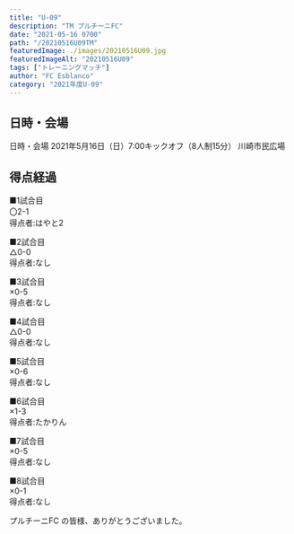 ```yaml
---
title: "U-09"
description: "TM プルチーニFC"
date: "2021-05-16 0700"
path: "/20210516U09TM"
featuredImage: ./images/20210516U09.jpg
featuredImageAlt: "20210516U09"
tags: ["トレーニングマッチ"]
author: "FC Esblanco"
category: "2021年度U-09"
---
```



## 日時・会場

<script src="https://adm.shinobi.jp/s/f9835040bccb6582c56df68b8f5ecca7"></script>

日時・会場
2021年5月16日（日）7:00キックオフ（8人制15分）
川崎市民広場

## 得点経過

■1試合目  
〇2-1  
得点者:はやと2

■2試合目  
△0-0  
得点者:なし

■3試合目  
×0-5  
得点者:なし

■4試合目  
△0-0  
得点者:なし

■5試合目  
×0-6  
得点者:なし

■6試合目  
×1-3  
得点者:たかりん

■7試合目  
×0-5  
得点者:なし


■8試合目  
×0-1  
得点者:なし


プルチーニFC の皆様、ありがとうございました。
